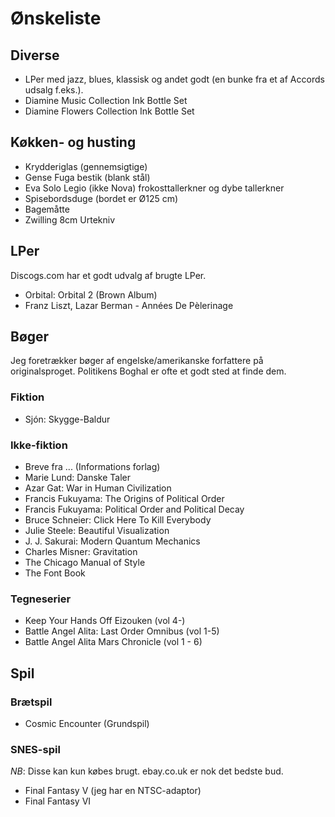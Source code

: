 Ønskeliste
==========

Diverse
-------

- LPer med jazz, blues, klassisk og andet godt (en bunke fra et af Accords udsalg f.eks.).
- Diamine Music Collection Ink Bottle Set
- Diamine Flowers Collection Ink Bottle Set

Køkken- og husting
-----------

- Krydderiglas (gennemsigtige)
- Gense Fuga bestik (blank stål)
- Eva Solo Legio (ikke Nova) frokosttallerkner og dybe tallerkner
- Spisebordsduge (bordet er Ø125 cm)
- Bagemåtte
- Zwilling 8cm Urtekniv

LPer
----

Discogs.com har et godt udvalg af brugte LPer.

 - Orbital: Orbital 2 (Brown Album)
 - Franz Liszt, Lazar Berman - Années De Pèlerinage
 
Bøger
-----

Jeg foretrækker bøger af engelske/amerikanske forfattere på originalsproget.
Politikens Boghal er ofte et godt sted at finde dem.

### Fiktion
- Sjón: Skygge-Baldur

### Ikke-fiktion
- Breve fra ... (Informations forlag)
- Marie Lund: Danske Taler
- Azar Gat: War in Human Civilization
- Francis Fukuyama: The Origins of Political Order
- Francis Fukuyama: Political Order and Political Decay
- Bruce Schneier: Click Here To Kill Everybody
- Julie Steele: Beautiful Visualization
- J. J. Sakurai: Modern Quantum Mechanics
- Charles Misner: Gravitation
- The Chicago Manual of Style
- The Font Book

### Tegneserier
- Keep Your Hands Off Eizouken (vol 4-)
- Battle Angel Alita: Last Order Omnibus (vol 1-5)
- Battle Angel Alita Mars Chronicle (vol 1 - 6)

Spil
----

### Brætspil
- Cosmic Encounter (Grundspil)
 
### SNES-spil

*NB*: Disse kan kun købes brugt. ebay.co.uk er nok det bedste bud.

- Final Fantasy V (jeg har en NTSC-adaptor)
- Final Fantasy VI


[evatrio]: http://www.eva-trio.com
[amazonuk]: http://www.amazon.co.uk/wishlist/2RDW59726073E
[portal_bookends]: http://store.valvesoftware.com/product.php?i=A01127
[portal_poster]: http://store.valvesoftware.com/product.php?i=P0113
[amzn]: http://amzn.com/w/1XNIF0OD5M6GY
